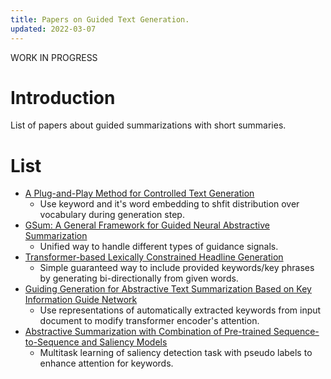 ```yaml
---
title: Papers on Guided Text Generation.
updated: 2022-03-07
---
```


WORK IN PROGRESS

# Introduction
List of papers about guided summarizations with short summaries.

# List

- [A Plug-and-Play Method for Controlled Text Generation](https://aclanthology.org/2021.findings-emnlp.334)
  - Use keyword and it's word embedding to shfit distribution over vocabulary during generation step.
- [GSum: A General Framework for Guided Neural Abstractive Summarization](https://aclanthology.org/2021.naacl-main.384/)
  - Unified way to handle different types of guidance signals.
- [Transformer-based Lexically Constrained Headline Generation](https://aclanthology.org/2021.emnlp-main.335/)
  - Simple guaranteed way to include provided keywords/key phrases by generating bi-directionally from given words.
- [Guiding Generation for Abstractive Text Summarization Based on Key Information Guide Network](https://aclanthology.org/N18-2009)
  - Use representations of automatically extracted keywords from input document to modify transformer encoder's attention.
- [Abstractive Summarization with Combination of Pre-trained Sequence-to-Sequence and Saliency Models](https://arxiv.org/abs/2003.13028)
  - Multitask learning of saliency detection task with pseudo labels to enhance attention for keywords.

